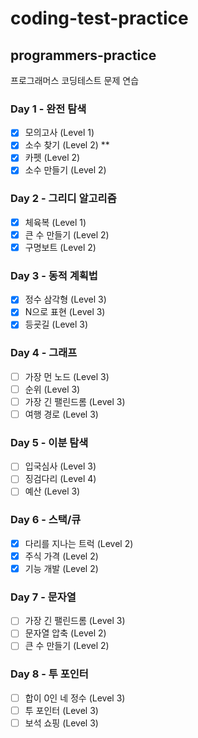# coding-test-practice
## programmers-practice
프로그래머스 코딩테스트 문제 연습

### Day 1 - 완전 탐색

- [x] 모의고사 (Level 1)
- [x] 소수 찾기 (Level 2) **
- [x] 카펫 (Level 2)
- [x] 소수 만들기 (Level 2)

### Day 2 - 그리디 알고리즘

- [x] 체육복 (Level 1)
- [x] 큰 수 만들기 (Level 2)
- [x] 구명보트 (Level 2)

### Day 3 - 동적 계획법

- [x] 정수 삼각형 (Level 3)
- [x] N으로 표현 (Level 3)
- [x] 등굣길 (Level 3)

### Day 4 - 그래프

- [ ] 가장 먼 노드 (Level 3)
- [ ] 순위 (Level 3)
- [ ] 가장 긴 팰린드롬 (Level 3)
- [ ] 여행 경로 (Level 3)

### Day 5 - 이분 탐색

- [ ] 입국심사 (Level 3)
- [ ] 징검다리 (Level 4)
- [ ] 예산 (Level 3)

### Day 6 - 스택/큐

- [x] 다리를 지나는 트럭 (Level 2)
- [x] 주식 가격 (Level 2)
- [x] 기능 개발 (Level 2)

### Day 7 - 문자열

- [ ] 가장 긴 팰린드롬 (Level 3)
- [ ] 문자열 압축 (Level 2)
- [ ] 큰 수 만들기 (Level 2)

### Day 8 - 투 포인터

- [ ] 합이 0인 네 정수 (Level 3)
- [ ] 투 포인터 (Level 3)
- [ ] 보석 쇼핑 (Level 3)
